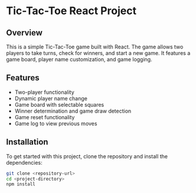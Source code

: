 # Tic-Tac-Toe React Project

## Overview

This is a simple Tic-Tac-Toe game built with React. The game allows two players to take turns, check for winners, and start a new game. It features a game board, player name customization, and game logging.

## Features

- Two-player functionality
- Dynamic player name change
- Game board with selectable squares
- Winner determination and game draw detection
- Game reset functionality
- Game log to view previous moves

## Installation

To get started with this project, clone the repository and install the dependencies:

```bash
git clone <repository-url>
cd <project-directory>
npm install
